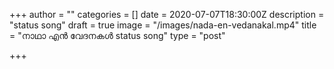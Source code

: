 +++
author = ""
categories = []
date = 2020-07-07T18:30:00Z
description = "status song"
draft = true
image = "/images/nada-en-vedanakal.mp4"
title = "നാഥാ എന്‍ വേദനകള്‍ status song"
type = "post"

+++
